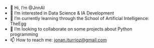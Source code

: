 - 👋 Hi, I’m @JnnAI
- 👀 I’m interested in Data Science & IA Development
- 🌱 I’m currently learning through the School of Artificial Intelligence: TheEgg
- 💞️ I’m looking to collaborate on some projects about Python programming
- 📫 How to reach me: jonan.iturrioz@gmail.com
